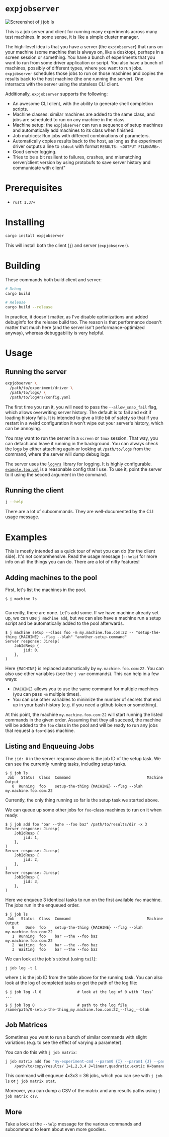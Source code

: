 # `expjobserver`

![Screenshot of `j job ls`](screenshot.png)

This is a job server and client for running many experiments across many test
machines. In some sense, it is like a simple cluster manager.

The high-level idea is that you have a server (the `expjobserver`) that runs on
your machine (some machine that is always on, like a desktop), perhaps in a
screen session or something. You have a bunch of experiments that you want to
run from some driver application or script. You also have a bunch of machines,
possibly of different types, where you want to run jobs. `expjobserver` schedules
those jobs to run on those machines and copies the results back to the host
machine (the one running the server). One interracts with the server using the
stateless CLI client.

Additionally, `expjobserver` supports the following:
- An awesome CLI client, with the ability to generate shell completion scripts.
- Machine classes: similar machines are added to the same class, and jobs are
  scheduled to run on any machine in the class.
- Machine setup: the `expjobserver` can run a sequence of setup machines and
  automatically add machines to its class when finished.
- Job matrices: Run jobs with different combinations of parameters.
- Automatically copies results back to the host, as long as the experiment
  driver outputs a line to `stdout` with format `RESULTS: <OUTPUT FILENAME>`.
- Good server logging.
- Tries to be a bit resilient to failures, crashes, and mismatching
  server/client version by using protobufs to save server history and
  communicate with client"

# Prerequisites

- `rust 1.37+`

# Installing

```sh
cargo install expjobserver
```

This will install both the client (`j`) and server (`expjobserver`).

# Building

These commands both build client and server:

```sh
# Debug
cargo build

# Release
cargo build --release
```

In practice, it doesn't matter, as I've disable optimizations and added
debuginfo for the release build too. The reason is that performance doesn't
matter that much here (and the server isn't performance-optimized anyway),
whereas debuggability is very helpful.

# Usage

## Running the server

```sh
expjobserver \
  /path/to/experiment/driver \
  /path/to/logs/ \
  /path/to/log4rs/config.yaml
```

The first time you run it, you will need to pass the `--allow_snap_fail` flag,
which allows overwriting server history. The default is to fail and exit if
loading history fails. It is intended to give a little bit of safety so that if
you restart in a weird configuration it won't wipe out your server's history,
which can be annoying.

You may want to run the server in a `screen` or `tmux` session. That way, you
can detach and leave it running in the background. You can always check the
logs by either attaching again or looking at `/path/to/logs` from the command,
where the server will dump debug logs.

The server uses the [`log4rs`][l4rs] library for logging. It is highly configurable.
[`example.log.yml`](./example.log.yml) is a reasonable config that I use.
To use it, point the server to it using the second argument in the command.

[l4rs]: https://crates.io/crates/log4rs

## Running the client

```sh
j --help
```

There are a lot of subcommands. They are well-documented by the CLI usage message.

# Examples

This is mostly intended as a quick tour of what you can do (for the client side).
It's not comprehensive. Read the usage message (`--help`) for more info on all
the things you can do. There are a lot of nifty features!

## Adding machines to the pool

First, let's list the machines in the pool.

```console
$ j machine ls


```

Currently, there are none. Let's add some. If we have machine already set up,
we can use `j machine add`, but we can also have a machine run a setup script
and be automatically added to the pool afterwards.

```console
$ j machine setup --class foo -m my.machine.foo.com:22 -- "setup-the-thing {MACHINE} --flag --blah" "another-setup-command"
Server response: Jiresp(
    JobIdResp {
        jid: 0,
    },
)
```

Here `{MACHINE}` is replaced automatically by `my.machine.foo.com:22`. You can
also use other variables (see the `j var` commands). This can help in a few ways:

- `{MACHINE}` allows you to use the same command for multiple machines (you can
  pass `-m` multiple times).
- You can use other variables to minimize the number of secrets that end up in
  your bash history (e.g. if you need a github token or something).

At this point, the machine `my.machine.foo.com:22` will start running the
listed commands in the given order. Assuming that they all succeed, the machine
will be added to the `foo` class in the pool and will be ready to run any jobs
that request a `foo`-class machine.

## Listing and Enqueuing Jobs

The `jid: 0` in the server response above is the job ID of the setup task. We
can see the currently running tasks, including setup tasks.

```console
$ j job ls
 Job   Status  Class  Command                                  Machine                Output
   0  Running  foo    setup-the-thing {MACHINE} --flag --blah  my.machine.foo.com:22
```

Currently, the only thing running so far is the setup task we started above.

We can queue up some other jobs for `foo`-class machines to run on it when ready:

```console
$ j job add foo "bar --the --foo baz" /path/to/results/dir -x 3
Server response: Jiresp(
    JobIdResp {
        jid: 1,
    },
)
Server response: Jiresp(
    JobIdResp {
        jid: 2,
    },
)
Server response: Jiresp(
    JobIdResp {
        jid: 3,
    },
)
```

Here we enqueue 3 identical tasks to run on the first available `foo` machine.
The jobs run in the enqueued order.

```console
$ j job ls
 Job   Status  Class  Command                                  Machine                Output
   0     Done  foo    setup-the-thing {MACHINE} --flag --blah  my.machine.foo.com:22
   1  Running  foo    bar --the --foo baz                      my.machine.foo.com:22
   2  Waiting  foo    bar --the --foo baz
   3  Waiting  foo    bar --the --foo baz
```

We can look at the job's stdout (using `tail`):

```console
j job log -t 1
```

where `1` is the job ID from the table above for the running task. You can also
look at the log of completed tasks or get the path of the log file:

```console
$ j job log -l 0                # look at the log of 0 with `less`
...

$ j job log 0                   # path to the log file
/some/path/0-setup-the-thing_my.machine.foo.com:22_--flag_--blah
```

## Job Matrices

Sometimes you want to run a bunch of similar commands with slight variations
(e.g. to see the effect of varying a parameter).

You can do this with `j job matrix`:

```sh
j job matrix add foo "my-experiment-cmd --param0 {I} --param1 {J} --param2 {K}" \
    /path/to/copy/results/ I=1,2,3,4 J=linear,quadratic,exotic K=banana,rockingchair,airplane
```

This command will enqueue 4x3x3 = 36 jobs, which you can see with `j job ls` or
`j job matrix stat`.

Moreover, you can dump a CSV of the matrix and any results paths using `j job matrix csv`.

## More

Take a look at the `--help` message for the various commands and subcommand to
learn about even more goodies.
